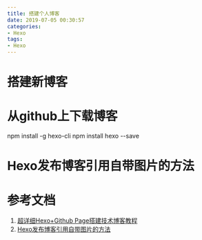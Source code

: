 ```yaml
---
title: 搭建个人博客
date: 2019-07-05 00:30:57
categories:
- Hexo
tags: 
- Hexo
---
```


# 搭建新博客



# 从github上下载博客

npm install -g hexo-cli
npm install hexo --save

# Hexo发布博客引用自带图片的方法


# 参考文档

1. [超详细Hexo+Github Page搭建技术博客教程](https://segmentfault.com/a/1190000017986794#articleHeader2)
2. [Hexo发布博客引用自带图片的方法](https://www.jianshu.com/p/cf0628478a4e)

